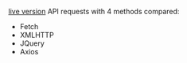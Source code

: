 [live version](https://federicocarrara.github.io/usersGenerator/.)
API requests with 4 methods compared:
  - Fetch
  - XMLHTTP
  - JQuery
  - Axios
